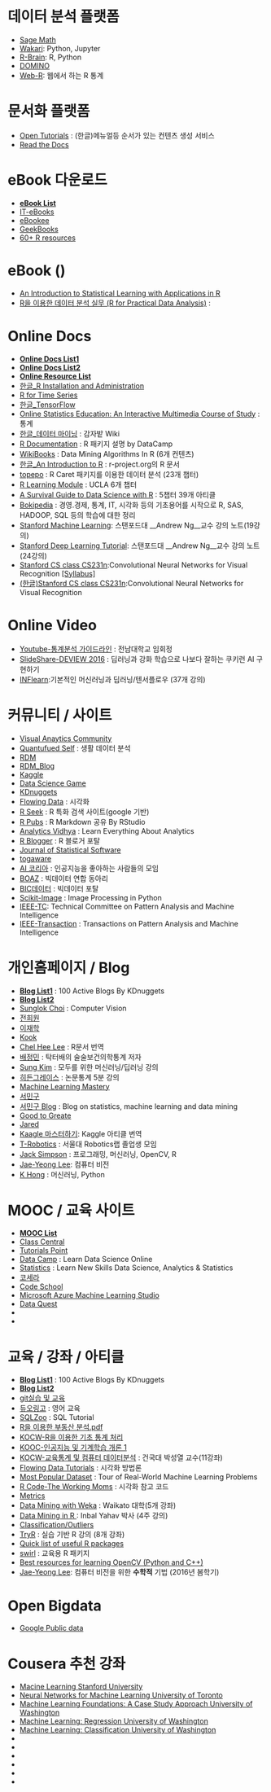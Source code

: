# 데이터 분석 플랫폼
* [Sage Math](http://www.sagemath.org/)
* [Wakari](https://wakari.io): Python, Jupyter
* [R-Brain](http://r-brain.io/): R, Python
* [DOMINO](https://www.dominodatalab.com/)
* [Web-R](http://web-r.org/): 웹에서 하는 R 통계


# 문서화 플랫폼
* [Open Tutorials](https://opentutorials.org/) : (한글)메뉴얼등 순서가 있는 컨텐츠 생성 서비스
* [Read the Docs](https://readthedocs.org/)




# eBook 다운로드 
* [__eBook List__](https://github.com/vhf/free-programming-books)
* [IT-eBooks](http://it-ebooks.info/)
* [eBookee](http://ebookee.org/)
* [GeekBooks](https://www.geekbooks.me/)
* [60+ R resources](http://www.computerworld.com/article/2497464/business-intelligence/business-intelligence-60-r-resources-to-improve-your-data-skills.html)


# eBook ()
* [An Introduction to Statistical Learning with Applications in R](http://www-bcf.usc.edu/~gareth/ISL/ISLR%20Sixth%20Printing.pdf) 
* [R을 이용한 데이터 분석 실무 (R for Practical Data Analysis)](http://r4pda.co.kr/) : 


# Online Docs
* [__Online Docs List1__](http://www.rdatamining.com/resources/onlinedocs) 
* [__Online Docs List2__](https://www.kaggle.com/wiki/Tutorials)
* [__Online Resource List__](https://github.com/bulutyazilim/awesome-datascience) 
* [한글_R Installation and Administration](https://homepage.usask.ca/~chl948/R-admin-ko-en.html)
* [R for Time Series](http://a-little-book-of-r-for-time-series.readthedocs.io/en/latest/)
* [한글_TensorFlow](https://www.gitbook.com/book/tensorflowkorea/tensorflow-kr/details)
* [Online Statistics Education: An Interactive Multimedia Course of Study](http://onlinestatbook.com/2/index.html) : 통계 
* [한글_데이터 마이닝](http://www.potatogim.net/wiki/PGWiki:%EC%B1%85/%EB%8D%B0%EC%9D%B4%ED%84%B0_%EB%A7%88%EC%9D%B4%EB%8B%9D) : 감자밭 Wiki 
* [R Documentation](https://www.rdocumentation.org/) : R 패키지 설명 by DataCamp
* [WikiBooks](https://en.wikibooks.org/wiki/Data_Mining_Algorithms_In_R) : Data Mining Algorithms In R (6개 컨텐츠)
* [한글_An Introduction to R](https://r-forge.r-project.org/scm/viewvc.php/*checkout*/www/manual/R-intro-ko.html?revision=1271&root=ihelp&pathrev=1271) : r-project.org의 R 문서
* [topepo](http://topepo.github.io/caret/index.html) : R Caret 패키지를 이용한 데이터 분석 (23개 챕터)
* [R Learning Module](http://www.ats.ucla.edu/stat/r/modules/) : UCLA 6개 챕터
* [A Survival Guide to Data Science with R](http://togaware.com/onepager/) : 5챕터 39개 아티클
* [Bokipedia](http://wiki.boazbigdata.com/index.php?title=%EB%8C%80%EB%AC%B8&oldid=5239) : 경영.경제, 통계, IT, 시각화 등의 기초용어를 시작으로 R, SAS, HADOOP, SQL 등의 학습에 대한 정리
* [Stanford Machine Learning](http://www.holehouse.org/mlclass/): 스탠포드대 __Andrew Ng__교수 강의 노트(19강의)
* [Stanford Deep Learning Tutorial](http://deeplearning.stanford.edu/tutorial/): 스탠포드대 __Andrew Ng__교수 강의 노트(24강의)
* [Stanford CS class CS231n](http://cs231n.github.io/):Convolutional Neural Networks for Visual Recognition [[Syllabus]](http://cs231n.stanford.edu/syllabus.html)
* [(한글)Stanford CS class CS231n](http://aikorea.org/cs231n/):Convolutional Neural Networks for Visual Recognition



# Online Video
* [Youtube-통계분석 가이드라인](https://www.youtube.com/watch?v=ej7P2DDFEhc) : 전남대학교 임회정
* [SlideShare-DEVIEW 2016](http://www.slideshare.net/carpedm20/ai-67616630) : 딥러닝과 강화 학습으로 나보다 잘하는 쿠키런 AI 구현하기 
* [INFlearn](https://www.inflearn.com/course/%ea%b8%b0%eb%b3%b8%ec%a0%81%ec%9d%b8-%eb%a8%b8%ec%8b%a0%eb%9f%ac%eb%8b%9d-%eb%94%a5%eb%9f%ac%eb%8b%9d-%ea%b0%95%ec%a2%8c/):기본적인 머신러닝과 딥러닝/텐서플로우 (37개 강의) 


# 커뮤니티 / 사이트
* [Visual Anaytics Community](http://vacommunity.org/tiki-index.php_) 
* [Quantufued Self](http://quantifiedself.com/) : 생활 데이터 분석 
* [RDM](http://www.rdatamining.com/)
* [RDM_Blog](https://rdatamining.wordpress.com/)
* [Kaggle](https://www.kaggle.com/)
* [Data Science Game](http://www.datasciencegame.com/)
* [KDnuggets](http://www.kdnuggets.com/)
* [Flowing Data](http://flowingdata.com/) : 시각화
* [R Seek](http://rseek.org/) : R 특화 검색 사이트(google 기반)
* [R Pubs](http://rpubs.com/) : R Markdown 공유 By RStudio
* [Analytics Vidhya](https://www.analyticsvidhya.com/) : Learn Everything About Analytics
* [R Blogger](https://www.r-bloggers.com) : R 블로거 포탈
* [Journal of Statistical Software](https://www.jstatsoft.org/index)
* [togaware](http://togaware.com/)
* [AI 코리아](http://aikorea.org/) : 인공지능을 좋아하는 사람들의 모임
* [BOAZ](http://boazbigdata.com/) : 빅데이터 연합 동아리
* [BIC데이터](http://www.bicdata.com/) : 빅데이터 포탈
* [Scikit-Image](http://scikit-image.org/) : Image Processing in Python
* [IEEE-TC](https://www.computer.org/web/tcpami): Technical Committee on Pattern Analysis and Machine Intelligence
* [IEEE-Transaction](http://ieeexplore.ieee.org/xpl/RecentIssue.jsp?reload=true&punumber=34) : Transactions on Pattern Analysis and Machine Intelligence



# 개인홈페이지 / Blog
* [__Blog List1__](http://www.kdnuggets.com/2016/03/100-active-blogs-analytics-big-data-science-machine-learning.html/2) : 100 Active Blogs By KDnuggets
* [__Blog List2__](https://github.com/rushter/data-science-blogs) 
* [Sunglok Choi](https://sites.google.com/site/sunglok/rv_tool/vision) : Computer Vision
* [전희원](http://freesearch.pe.kr/)
* [이재학](http://databaser.net/moniwiki/wiki.php/FrontPage)
* [Kook](http://jkook.tistory.com/category/0)
* [Chel Hee Lee](https://homepage.usask.ca/~chl948/) : R문서 번역
* [배정민](http://dermabae.tistory.com/) : 탁터배의 술술보건의학통계 저자
* [Sung Kim](https://hunkim.github.io/ml/) : 모두를 위한 머신러닝/딥러닝 강의
* [히든그레이스](http://blog.naver.com/PostList.nhn?blogId=gracestock_1&from=postList&categoryNo=45) : 논문통계 5분 강의
* [Machine Learning Mastery](http://machinelearningmastery.com/start-here/)
* [서민구](http://mkseo.pe.kr/stats/)
* [서민구 Blog](http://mkseo.pe.kr/stats/) : Blog on statistics, machine learning and data mining
* [Good to Greate](http://goodtogreate.tistory.com/)
* [Jared](https://www.jaredknowles.com/)
* [Kaagle 마스터하기](http://kweonwooj.tistory.com/): Kaggle 아티클 번역
* [T-Robotics](http://t-robotics.blogspot.kr) : 서울대 Robotics랩 졸업생 모임 
* [Jack Simpson](http://www.jacksimpson.co/) : 프로그래밍, 머신러닝, OpenCV, R
* [Jae-Yeong Lee](https://sites.google.com/site/roricljy/): 컴퓨터 비전
* [K Hong](http://www.bogotobogo.com/) : 머신러닝, Python

# MOOC / 교육 사이트
* [__MOOC List__](https://docs.google.com/spreadsheets/d/1zEMwVI1MNbRFElGXF9Jyf-MGu5elNPKXauc2lWWhAHI/pubhtml)
* [Class Central](https://www.class-central.com/)
* [Tutorials Point](http://www.tutorialspoint.com/index.htm)
* [Data Camp](https://www.datacamp.com/) : Learn Data Science Online
* [Statistics](http://www.statistics.com/) : Learn New Skills Data Science, Analytics & Statistics
* [코세라](https://www.coursera.org/)
* [Code School](https://www.codeschool.com/)
* [Microsoft Azure Machine Learning Studio](https://studio.azureml.net/)
* [Data Quest](https://www.dataquest.io)
* []()
* []()


 
# 교육 / 강좌 / 아티클
* [__Blog List1__](http://www.kdnuggets.com/2016/03/100-active-blogs-analytics-big-data-science-machine-learning.html/2) : 100 Active Blogs By KDnuggets
* [__Blog List2__](https://github.com/rushter/data-science-blogs) 
* [git실습 및 교육](http://learngitbranching.js.org/)
* [듀오링고](https://ko.duolingo.com/) : 영어 교육 
* [SQLZoo](http://sqlzoo.net/wiki/SQL_Tutorial) : SQL Tutorial
* [R을 이용한 부동산 분석.pdf](http://freesearch.pe.kr/wp-content/uploads/lift_data_analysis.pdf)
* [KOCW-R을 이용한 기초 통계 처리](http://www.kocw.net/home/search/kemView.do?kemId=332938)
* [KOOC-인공지능 및 기계학습 개론 1](http://kooc.kaist.ac.kr/1609_machinelearning_1_3)
* [KOCW-교육통계 및 컴퓨터 데이터분석](http://www.kocw.net/home/search/kemView.do?kemId=1128794) : 건국대 박성열 교수(11강좌)
* [Flowing Data Tutorials](http://flowingdata.com/category/tutorials/) : 시각화 방법론 
* [Most Popular Dataset](http://www.kdnuggets.com/2015/12/tour-real-world-machine-learning-problems.html) : Tour of Real-World Machine Learning Problems
* [R Code-The Working Moms](https://www.kaggle.io/svf/91751/6859d3985e6c209463b1abab572b5245/output.html) : 시각화 참고 코드 
* [Metrics](https://www.kaggle.com/wiki/Metrics)
* [Data Mining with Weka](https://weka.waikato.ac.nz/dataminingwithweka/preview) : Waikato 대학(5개 강좌)
* [Data Mining in R ](http://www.statistics.com/data-mining-r/) : Inbal Yahav 박사 (4주 강의)
* [Classification/Outliers](https://en.wikibooks.org/wiki/Data_Mining_Algorithms_In_R/Classification/Outliers) 
* [TryR](http://tryr.codeschool.com/) : 실습 기반 R 강의 (8개 강좌) 
* [Quick list of useful R packages](https://support.rstudio.com/hc/en-us/articles/201057987-Quick-list-of-useful-R-packages)
* [swirl](http://swirlstats.com/) : 교육용 R 패키지 
* [Best resources for learning OpenCV (Python and C++)](http://www.jacksimpson.co/2014/05/26/best-resources-for-learning-opencv-python-and-c/) 
* [Jae-Yeong Lee](https://sites.google.com/site/roricljy/lectures/mathvision2016): 컴퓨터 비전을 위한 __수학적__ 기법 (2016년 봄학기)




# Open Bigdata
* [Google Public data](https://www.google.com/publicdata/directory#)

# Cousera 추천 강좌
* [Macine Learning Stanford University](https://www.coursera.org/learn/machine-learning/home/info)
* [Neural Networks for Machine Learning University of Toronto](https://www.coursera.org/learn/neural-networks)
* [Machine Learning Foundations: A Case Study Approach University of Washington](https://www.coursera.org/learn/ml-foundations)
* [Machine Learning: Regression University of Washington](https://www.coursera.org/learn/ml-regression)
* [Machine Learning: Classification University of Washington](https://www.coursera.org/learn/ml-classification)
* 
* []()
* []()
* []()
* []()
* []()